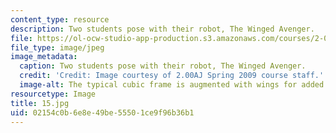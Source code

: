 ```yaml
---
content_type: resource
description: Two students pose with their robot, The Winged Avenger.
file: https://ol-ocw-studio-app-production.s3.amazonaws.com/courses/2-00aj-exploring-sea-space-earth-fundamentals-of-engineering-design-spring-2009/02154c0b6e8e49be55501ce9f96b36b1_15.jpg
file_type: image/jpeg
image_metadata:
  caption: Two students pose with their robot, The Winged Avenger.
  credit: 'Credit: Image courtesy of 2.00AJ Spring 2009 course staff.'
  image-alt: The typical cubic frame is augmented with wings for added stability.
resourcetype: Image
title: 15.jpg
uid: 02154c0b-6e8e-49be-5550-1ce9f96b36b1
---
```

